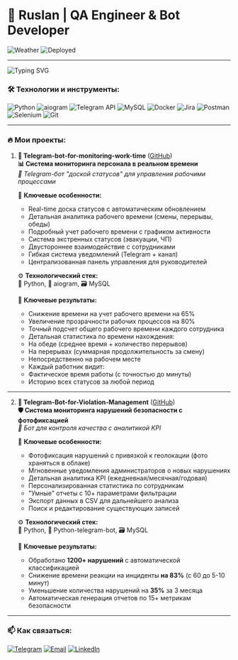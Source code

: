# 🌟 Ruslan | QA Engineer & Bot Developer

![Weather](https://img.shields.io/badge/🌈_Weather-☀️-gold)  ![Deployed](https://img.shields.io/badge/📡_Deployed-2_online-brightgreen)

---

![Typing SVG](https://readme-typing-svg.herokuapp.com/?lines=QA+Engineer;Telegram+Bot+Developer;Python+Enthusiast)

### 🛠 Технологии и инструменты:
![Python](https://img.shields.io/badge/-Python-3776AB?logo=python&logoColor=white)
![aiogram](https://img.shields.io/badge/-aiogram-259B24?logo=telegram&logoColor=white)
![Telegram API](https://img.shields.io/badge/-Telegram-26A5E4?logo=telegram&logoColor=white)
![MySQL](https://img.shields.io/badge/-MySQL-4479A1?logo=mysql&logoColor=white)
![Docker](https://img.shields.io/badge/-Docker-2496ED?logo=docker&logoColor=white)
![Jira](https://img.shields.io/badge/-Jira-0052CC?logo=jira&logoColor=white)
![Postman](https://img.shields.io/badge/-Postman-FF6C37?logo=postman&logoColor=white)
![Selenium](https://img.shields.io/badge/-Selenium-43B02A?logo=selenium&logoColor=white)
![Git](https://img.shields.io/badge/-Git-F05032?logo=git&logoColor=white)

---

### 🔥 Мои проекты:

1. **🔄 Telegram-bot-for-monitoring-work-time** ([GitHub](https://github.com/ваш-ник/employee-tracking-bot))  
   **📊 Система мониторинга персонала в реальном времени**  
   *🤖 Telegram-бот "доской статусов" для управления рабочими процессами*

   🌟 **Ключевые особенности:**
   -  Real-time доска статусов с автоматическим обновлением
   -  Детальная аналитика рабочего времени (смены, перерывы, обеды)
   -  Подробный учет рабочего времени с графиком активности
   -  Система экстренных статусов (эвакуации, ЧП)
   -  Двустороннее взаимодействие с сотрудниками
   -  Гибкая система уведомлений (Telegram + канал)
   -  Централизованная панель управления для руководителей

   ⚙️ **Технологический стек:**  
   🐍 Python, 🤖 aiogram, 🗃 MySQL

   📌 **Ключевые результаты:**
   -  Снижение времени на учет рабочего времени на 65%
   -  Увеличение прозрачности рабочих процессов на 80%
   -  Точный подсчет общего рабочего времени каждого сотрудника
   -  Детальная статистика по времени нахождения:
   -  На обеде (среднее время + количество перерывов)
   -  На перерывах (суммарная продолжительность за смену)
   -  Непосредственно на рабочем месте
   -  Каждый работник видит:
   -  Фактическое время работы (с точностью до минуты)
   -  Историю всех статусов за любой период

---

2. **🚨 Telegram-Bot-for-Violation-Management** ([GitHub](https://github.com/RuslanQAlife/Telegram-Bot-for-Violation-Management))  
   **🛡️ Система мониторинга нарушений безопасности с фотофиксацией**  
   *🤖 Бот для контроля качества с аналитикой KPI*

   🌟 **Ключевые особенности:**
   -  Фотофиксация нарушений с привязкой к геолокации (фото храняться в облаке)
   -  Мгновенные уведомления администраторов о новых нарушениях
   -  Детальная аналитика KPI (ежедневная/месячная/годовая)
   -  Персонализированная статистика по сотрудникам
   -  "Умные" отчеты с 10+ параметрами фильтрации
   -  Экспорт данных в CSV для дальнейшего анализа
   -  Поиск и редактирование существующих записей

   ⚙️ **Технологический стек:**  
   🐍 Python, 🤖 Python-telegram-bot, 🗃 MySQL

   📌 **Ключевые результаты:**
   -  Обработано **1200+ нарушений** с автоматической классификацией
   -  Снижение времени реакции на инциденты **на 83%** (с 60 до 5-10 минут)
   -  Уменьшение количества нарушений на **35%** за 3 месяца
   -  Автоматическая генерация отчетов по 15+ метрикам безопасности

---

### 📫 Как связаться:
[![Telegram](https://img.shields.io/badge/-Telegram-26A5E4?logo=telegram&logoColor=white)](https://t.me/ваш-ник)
[![Email](https://img.shields.io/badge/-Email-D14836?logo=gmail&logoColor=white)](mailto:ваш-email)
[![LinkedIn](https://img.shields.io/badge/-LinkedIn-0A66C2?logo=linkedin&logoColor=white)](https://linkedin.com/in/ваш-профиль)

